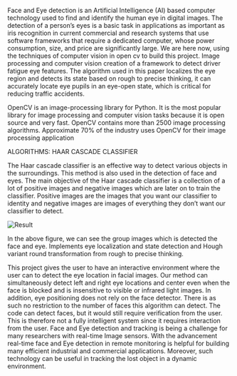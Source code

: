 Face and Eye detection is an Artificial Intelligence (AI) based computer technology used to find and identify the human eye in digital images. The detection of a person’s eyes is a basic task in applications as important as iris recognition  in current commercial and research systems that use software frameworks that require a dedicated computer, whose power consumption, size, and price are significantly large. We are here now, using the techniques of computer vision in open cv to build this project. 
Image processing and computer vision creation of a framework to detect driver fatigue eye features. The algorithm used in this paper localizes the eye region and detects its state based on rough to precise thinking, it can accurately locate eye pupils in an eye-open state, which is critical for reducing traffic accidents.

OpenCV  is an image-processing library for Python. It is the most popular library for image processing and computer vision tasks because it is open source and very fast. OpenCV contains more than 2500 image processing algorithms. Approximate 70% of the industry uses OpenCV for their image processing application


ALGORITHMS: HAAR CASCADE CLASSIFIER

The Haar cascade classifier is an effective way to detect various objects in the surroundings. This method is also used in the detection of face and eyes. The main objective of the Haar cascade classifier is a collection of a lot of positive images and negative images which are later on to train the classifier. Positive images are the images that you want our classifier to identity and negative images are images of everything they don’t want our classifier to detect.


![Result](https://github.com/MonicaSherley/Face-and-Eye-Detection-using-OpenCV/assets/108649555/67aa5a0a-42b3-4d9e-be66-bdfb4de016d2)

In the above figure, we can see the group images which is detected the face and eye. Implements eye localization and state detection and Hough variant round transformation from rough to precise thinking.

This project gives the user to have an interactive environment where the user can   to detect the eye location in facial images. Our method can simultaneously detect left and right eye locations and center even when the face is blocked and is insensitive to visible or infrared light images. In addition, eye positioning does not rely on the face detector. There is as such no restriction to the number of faces this algorithm can detect. The code can detect faces, but it would still require verification from the user. This is therefore not a fully intelligent system since it requires interaction from the user.
Face and Eye detection and tracking is being a challenge for many researchers with real-time Image sensors. With the advancement real-time face and Eye detection in remote monitoring is helpful for building many efficient industrial and commercial applications. Moreover, such technology can be useful in tracking the lost object in a dynamic environment.


